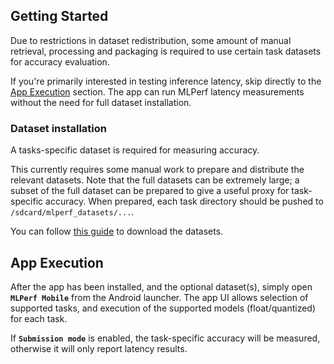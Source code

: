 ## Getting Started

Due to restrictions in dataset redistribution, some amount of manual retrieval, processing
and packaging is required to use certain task datasets for accuracy evaluation.

If you're primarily interested in testing inference latency, skip directly to
the [App Execution](#app-execution) section. The app can run MLPerf latency measurements
without the need for full dataset installation.

### Dataset installation

A tasks-specific dataset is required for measuring accuracy.

This currently requires some manual work to prepare and distribute the relevant datasets.
Note that the full datasets can be extremely large; a subset of the full dataset can be
prepared to give a useful proxy for task-specific accuracy. When prepared, each task
directory should be pushed to `/sdcard/mlperf_datasets/...`.

You can follow [this guide](https://github.com/mlcommons/mobile_app_open/blob/master/common-native-cpp/datasets/README.md) 
to download the datasets.

## <a name="app-execution"></a> App Execution

After the app has been installed, and the optional dataset(s), simply open
**`MLPerf Mobile`** from the Android launcher. The app UI allows selection of supported
tasks, and execution of the supported models (float/quantized) for each task.

If **`Submission mode`** is enabled, the task-specific accuracy will be measured, otherwise it
will only report latency results.

